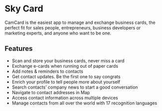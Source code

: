 # Sky Card

CamCard is the easiest app to manage and exchange business cards, the perfect fit for sales people, entrepreneurs, business developers or marketing experts, and anyone who want to be one.

## Features

* Scan and store your business cards, never miss a card
* Exchange e-cards when running out of paper cards
* Add notes & reminders to contacts
* Get contact updates. Be the first one to say congrats
* Enrich your profile to tell people more about yourself
* Search contacts’ company news to start a good conversation
* Navigate to contact addresses in Map
* Access contact information across multiple devices
* Manage contacts from all over the world with 17 recognition languages
